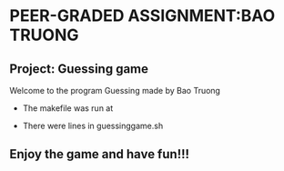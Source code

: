 # PEER-GRADED ASSIGNMENT:BAO TRUONG
## Project: Guessing game
Welcome to the program Guessing made by Bao Truong

- The makefile was run at 

- There were  lines in guessinggame.sh

## Enjoy the game and have fun!!!
